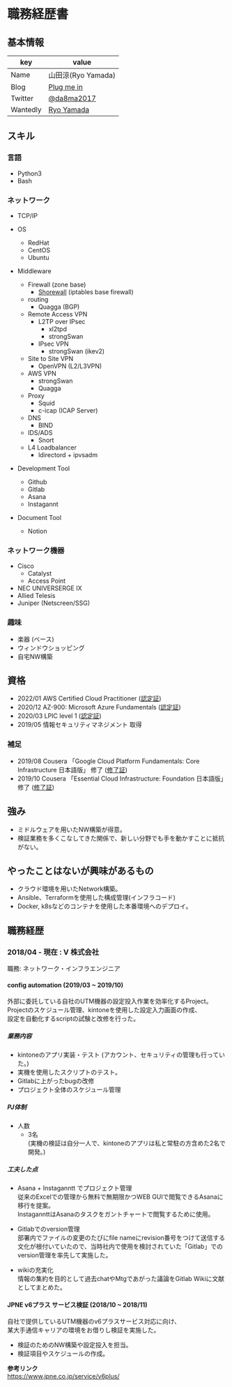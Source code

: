 # 職務経歴書

## 基本情報

|key|value|
|---|-----|
|Name| 山田涼(Ryo Yamada) |
|Blog|[Plug me in](https://blog.da8ma.com/)|
|Twitter|[@da8ma2017](https://twitter.com/da8ma2017)|
|Wantedly| [Ryo Yamada](https://www.wantedly.com/users/124186115) |



## スキル
### 言語
- Python3
- Bash

<!---
### Framework

- Ruby on Rails
- Laravel
- Spring Boot
- などなど
-->

### ネットワーク

<!--
- 言語やフレームワークに限らないスキル。開発手法やプロセス、ツールなど
-->

- TCP/IP
- OS
  - RedHat
  - CentOS
  - Ubuntu

- Middleware
  - Firewall (zone base)
    - [Shorewall](http://shorewall.org/) 
    (iptables base firewall)
  - routing
    - Quagga (BGP)
  - Remote Access VPN
    - L2TP over IPsec
      - xl2tpd
      - strongSwan
    - IPsec VPN
       - strongSwan (ikev2)
  - Site to Site VPN
    - OpenVPN (L2/L3VPN)
  - AWS VPN
    - strongSwan
    - Quagga
  - Proxy
    - Squid
    - c-icap (ICAP Server)
  - DNS
    - BIND
  - IDS/ADS
    - Snort
  - L4 Loadbalancer 
    - ldirectord + ipvsadm
- Development Tool
  - Github
  - Gitlab
  - Asana
  - Instagannt
- Document Tool
  - Notion

### ネットワーク機器

- Cisco
  - Catalyst
  - Access Point
- NEC UNIVERSERGE IX
- Allied Telesis
- Juniper (Netscreen/SSG)

### 趣味

- 楽器 (ベース)
- ウィンドウショッピング
- 自宅NW構築
<!--
- Honeypot
GCP上(GCE + Stackdriver logging + Big query)で  「WOWHoneypot」と「Cowrie」を運用中。
-->

## 資格

- 2022/01 AWS Certified Cloud Practitioner ([認定証](https://www.credly.com/badges/e5d39f38-5cd7-47cf-b1d4-4ef174e82fe8/public_url))
- 2020/12 AZ-900: Microsoft Azure Fundamentals ([認定証](https://www.youracclaim.com/badges/ff4cfbb2-9123-45b2-b522-c7f7b48f8cde?source=linked_in_profile))
- 2020/03 LPIC level 1 ([認定証](https://cs.lpi.org/caf/Xamman/certification/verify/LPI000411634/2r4garaqyy))
- 2019/05 情報セキュリティマネジメント 取得

### 補足

- 2019/08 Cousera 「Google Cloud Platform Fundamentals: Core Infrastructure 日本語版」 修了 ([修了証](https://www.coursera.org/account/accomplishments/verify/F9PQFFKYBPHJ))
- 2019/10 Cousera 「Essential Cloud Infrastructure: Foundation 日本語版」 修了 ([修了証](https://www.coursera.org/account/accomplishments/verify/M3WSKG9YR3K9))

<!--## Language

- 日本語
  - ネイティブ
- 英語
  - かんたんな日常会話ができる
  - TOEIC: xxx点
-->

## 強み

* ミドルウェアを用いたNW構築が得意。
* 検証業務を多くこなしてきた関係で、新しい分野でも手を動かすことに抵抗がない。

## やったことはないが興味があるもの

- クラウド環境を用いたNetwork構築。
- Ansible、Terraformを使用した構成管理(インフラコード)
- Docker, k8sなどのコンテナを使用した本番環境へのデプロイ。

## 職務経歴

### 2018/04 - 現在 : V 株式会社

職務: ネットワーク・インフラエンジニア

#### config automation (2019/03 ~ 2019/10)

外部に委託している自社のUTM機器の設定投入作業を効率化するProject。<br> Projectのスケジュール管理、kintoneを使用した設定入力画面の作成、<br>設定を自動化するscriptの試験と改修を行った。

##### 業務内容

- kintoneのアプリ実装・テスト (アカウント、セキュリティの管理も行っていた。)
- 実機を使用したスクリプトのテスト。
- Gitlabに上がったbugの改修
- プロジェクト全体のスケジュール管理

##### PJ体制

- 人数
    - 3名 <br>(実機の検証は自分一人で、kintoneのアプリは私と常駐の方含めた2名で開発。)

##### 工夫した点

- Asana + Instaganntt でプロジェクト管理<br>
従来のExcelでの管理から無料で無期限かつWEB GUIで閲覧できるAsanaに移行を提案。<br> InstagannttはAsanaのタスクをガントチャートで閲覧するために使用。

- Gitlabでのversion管理<br>
部署内でファイルの変更のたびにfile nameにrevision番号をつけて送信する文化が根付いていたので、当時社内で使用を検討されていた「Gitlab」でのversion管理を率先して実施した。

- wikiの充実化<br>
情報の集約を目的として過去chatやMtgであがった議論をGitlab Wikiに文献としてまとめた。

#### JPNE v6プラス サービス検証 (2018/10 ~ 2018/11)

自社で提供しているUTM機器のv6プラスサービス対応に向け、<br>某大手通信キャリアの環境をお借りし検証を実施した。

- 検証のためのNW構築や設定投入を担当。
- 検証項目やスケジュールの作成。

**参考リンク** <br>
https://www.jpne.co.jp/service/v6plus/


<!---
## 課外活動

### 社外プロジェクト
* [運営に携わっているコミュニティ](そのコミュニティのconnpassやカンファレンスページのリンクとか)
* [副業で携わっているサービス](そのサービスのランディングページのリンクとか)

### 過去の登壇資料
* [Speaker Deck](Speaker Deckの自分の資料のページとか)

### 受賞歴
* [イベント名と受賞した賞](イベントのランディングページのリンクや、結果がわかる記事など)

### 執筆歴
* [書籍の名前](Amazonのリンクとか)
* [Qiita](Qiitaの自分のプロフィールのリンクとか)
* [ネットメディアの記事](記事のリンクとか)
* [SoftwareDesignやWEB+DBのこの月の特集](その月のアーカイブのリンクとか)
* [技術系同人誌](boothのリンクとか自分のサイトの紹介リンクとか)
-->
